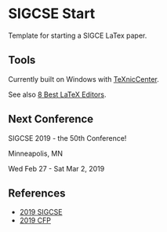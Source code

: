 # SIGCSE Start

Template for starting a SIGCE LaTex paper.

## Tools

Currently built on Windows with [TeXnicCenter]( http://www.texniccenter.org/).

See also [8 Best LaTeX Editors](https://beebom.com/best-latex-editors/).

## Next Conference

SIGCSE 2019 - the 50th Conference! 

Minneapolis, MN

Wed Feb 27 - Sat Mar 2, 2019



## References

* [2019 SIGCSE](https://sigcse2019.sigcse.org/)
* [2019 CFP](https://sigcse2019.sigcse.org/SIGCSE_2019_CFP.pdf)